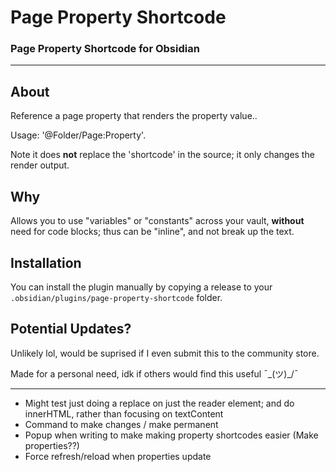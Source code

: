 # Page Property Shortcode
### Page Property Shortcode for Obsidian

---

## About

Reference a page property that renders the property value..

Usage: '@Folder/Page:Property'.

Note it does **not** replace the 'shortcode' in the source; it only changes the render output.


## Why

Allows you to use "variables" or "constants" across your vault, **without** need for code blocks; thus can be "inline", and not break up the text.


## Installation

You can install the plugin manually by copying a release to your `.obsidian/plugins/page-property-shortcode` folder.


## Potential Updates?

Unlikely lol, would be suprised if I even submit this to the community store.

Made for a personal need, idk if others would find this useful ¯\_(ツ)_/¯

---

- Might test just doing a replace on just the reader element; and do innerHTML, rather than focusing on textContent
- Command to make changes / make permanent
- Popup when writing to make making property shortcodes easier (Make properties??)
- Force refresh/reload when properties update
